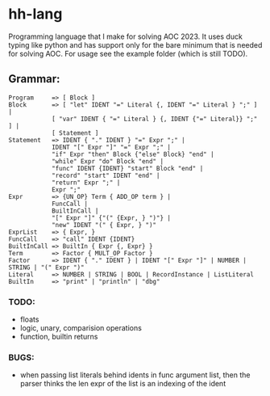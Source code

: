 # hh-lang

Programming language that I make for solving AOC 2023.
It uses duck typing like python and has support only for the bare minimum that is needed for solving AOC.
For usage see the example folder (which is still TODO).

## Grammar:
```
Program     => [ Block ]
Block       => [ "let" IDENT "=" Literal {, IDENT "=" Literal } ";" ] |
            [ "var" IDENT { "=" Literal } {, IDENT {"=" Literal}} ";" ] |
            [ Statement ]
Statement   => IDENT { "." IDENT } "=" Expr ";" |
            IDENT "[" Expr "]" "=" Expr ";" |
            "if" Expr "then" Block {"else" Block} "end" |
            "while" Expr "do" Block "end" |
            "func" IDENT {IDENT} "start" Block "end" |
            "record" "start" IDENT "end" |
            "return" Expr ";" |
            Expr ";"
Expr        => {UN_OP} Term { ADD_OP term } |
            FuncCall |
            BuiltInCall |
            "[" Expr "]" {"(" {Expr, } ")"} |
            "new" IDENT "(" { Expr, } ")"
ExprList    => { Expr, }
FuncCall    => "call" IDENT {IDENT}
BuiltInCall => BuiltIn { Expr {, Expr} }
Term        => Factor { MULT_OP Factor }
Factor      => IDENT { "." IDENT } | IDENT "[" Expr "]" | NUMBER | STRING | "(" Expr ")"
Literal     => NUMBER | STRING | BOOL | RecordInstance | ListLiteral
BuiltIn     => "print" | "println" | "dbg"
```

### TODO:
  - floats
  - logic, unary, comparision operations
  - function, builtin returns

### BUGS:
  - when passing list literals behind idents in func argument list, then the parser thinks the len expr of the list is an indexing of the ident 

